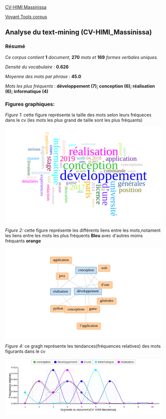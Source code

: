 [CV-HIMI Massinissa](https://samszo.github.io/M1_INFO_20-21/MassiHimi/cv.html)  

[Voyant Tools corpus](https://voyant-tools.org/?corpus=3fd959482ae3beef61738aecaa5f9615)  

## Analyse du text-mining (CV-HIMI_Massinissa)  
### Résumé
*Ce corpus contient* **1** *document*, **270** *mots et* **169** *formes verbales uniques.*  

*Densité du vocabulaire* : **0.626**  

*Moyenne des mots par phrase* : **45.0**  

*Mots les plus fréquents* : **développement (7); conception (6); réalisation (6); informatique (4)**  


### Figures graphiques:  



*Figure 1:*  cette figure représente la taille des mots selon leurs fréqueces dans le cv (les mots les plus grand de taille sont les plus fréquants)  

![VT_img0](https://github.com/samszo/M1_INFO_20-21/blob/main/MassiHimi/img/VT_img0.png)



 *Figure 2:*   cette figure représente les différents liens entre les mots,notament les liens entre les mots les plus fréquents **Bleu** avec d'autres moins fréquants **orange**  
 
![](https://github.com/samszo/M1_INFO_20-21/blob/main/MassiHimi/img/VT_img1.png)  



 


*Figure 4:* ce gragh représente les tendances(fréquences relatives) des mots figurants dans le cv  

![](https://github.com/samszo/M1_INFO_20-21/blob/main/MassiHimi/img/VT_img3.png)




